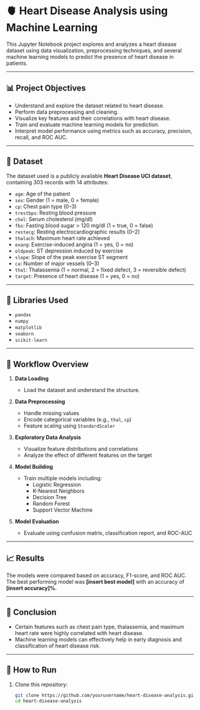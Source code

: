 # 🫀 Heart Disease Analysis using Machine Learning

This Jupyter Notebook project explores and analyzes a heart disease dataset using data visualization, preprocessing techniques, and several machine learning models to predict the presence of heart disease in patients.

---

## 📊 Project Objectives

- Understand and explore the dataset related to heart disease.
- Perform data preprocessing and cleaning.
- Visualize key features and their correlations with heart disease.
- Train and evaluate machine learning models for prediction.
- Interpret model performance using metrics such as accuracy, precision, recall, and ROC AUC.

---

## 📁 Dataset

The dataset used is a publicly available **Heart Disease UCI dataset**, containing 303 records with 14 attributes:

- `age`: Age of the patient
- `sex`: Gender (1 = male, 0 = female)
- `cp`: Chest pain type (0–3)
- `trestbps`: Resting blood pressure
- `chol`: Serum cholesterol (mg/dl)
- `fbs`: Fasting blood sugar > 120 mg/dl (1 = true, 0 = false)
- `restecg`: Resting electrocardiographic results (0–2)
- `thalach`: Maximum heart rate achieved
- `exang`: Exercise-induced angina (1 = yes, 0 = no)
- `oldpeak`: ST depression induced by exercise
- `slope`: Slope of the peak exercise ST segment
- `ca`: Number of major vessels (0–3)
- `thal`: Thalassemia (1 = normal, 2 = fixed defect, 3 = reversible defect)
- `target`: Presence of heart disease (1 = yes, 0 = no)

---

## 🔧 Libraries Used

- `pandas`
- `numpy`
- `matplotlib`
- `seaborn`
- `scikit-learn`

---

## 🚀 Workflow Overview

1. **Data Loading**
   - Load the dataset and understand the structure.

2. **Data Preprocessing**
   - Handle missing values
   - Encode categorical variables (e.g., `thal`, `cp`)
   - Feature scaling using `StandardScaler`

3. **Exploratory Data Analysis**
   - Visualize feature distributions and correlations
   - Analyze the effect of different features on the target

4. **Model Building**
   - Train multiple models including:
     - Logistic Regression
     - K-Nearest Neighbors
     - Decision Tree
     - Random Forest
     - Support Vector Machine

5. **Model Evaluation**
   - Evaluate using confusion matrix, classification report, and ROC-AUC

---

## 📈 Results

The models were compared based on accuracy, F1-score, and ROC AUC. The best performing model was **[insert best model]** with an accuracy of **[insert accuracy]%**.

---

## 🧠 Conclusion

- Certain features such as chest pain type, thalassemia, and maximum heart rate were highly correlated with heart disease.
- Machine learning models can effectively help in early diagnosis and classification of heart disease risk.

---

## 📌 How to Run

1. Clone this repository:
   ```bash
   git clone https://github.com/yourusername/heart-disease-analysis.git
   cd heart-disease-analysis
